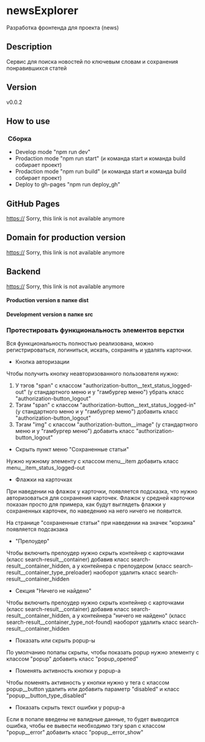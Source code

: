 # newsExplorer
Разработка фронтенда для проекта (news)

## Description
Сервис для поиска новостей по ключевым словам и сохранения понравившихся статей

## Version

v0.0.2

## How to use
###  Сборка
* Develop mode "npm run dev"
* Prodaction mode "npm run start" (и команда start и команда build собирает проект)
* Prodaction mode "npm run build" (и команда start и команда build собирает проект)
* Deploy to gh-pages "npm run deploy_gh"

## GitHub Pages
[https://](https://) Sorry, this link is not available anymore

## Domain for production version
[https://](https://) Sorry, this link is not available anymore

## Backend
[https://](https://) Sorry, this link is not available anymore

#### Production version в папке dist
#### Development version в папке src

### Протестировать функциональность элементов верстки

Вся функциональность полностью реализована, можно регистрироваться, логиниться, искать, сохранять и удалять карточки.

* Кнопка авторизации

Чтобы получить кнопку неавторизованного пользователя нужно:
1. У тэгов "span" с классом "authorization-button__text_status_logged-out" (у стандартного меню и у "гамбургер меню") убрать класс "authorization-button_logout"
2. Тэгам "span" с классом "authorization-button__text_status_logged-in" (у стандартного меню и у "гамбургер меню") добавить класс "authorization-button_logout"
3. Тэгам "img" с классом "authorization-button__image" (у стандартного меню и у "гамбургер меню") добавить класс "authorization-button_logout"
* Скрыть пункт меню "Сохраненные статьи"

Нужно нужному элементу с классом menu__item добавить класс menu__item_status_logged-out
* Флажки на карточках

При наведении на флажок у карточки, появляется подсказка, что нужно авторизоваться для сохранения карточек. Флажок у средней карточки показан просто для примера, как будут выглядеть флажки у сохраненных карточек, по наведению на него ничего не появится.

На странице "сохраненные статьи" при наведении на значек "корзина" появляется подсакзака
* "Прелоудер"

Чтобы включить прелоудер нужно скрыть контейнер с карточками (класс search-result__container) добавив класс search-result__container_hidden, а у контейнера с прелоудером (класс search-result__container_type_preloader) наоборот удалить класс search-result__container_hidden 
* Секция "Ничего не найдено"

Чтобы включить прелоудер нужно скрыть контейнер с карточками (класс search-result__container) добавив класс search-result__container_hidden, а у контейнера "ничего не найдено" (класс search-result__container_type_not-found) наоборот удалить класс search-result__container_hidden 
* Показать или скрыть popup-ы

По умолчанию попапы скрыты, чтобы показать popup нужно элементу с классом "popup" добавить класс "popup_opened"
* Поменять активность кнопки у popup-а

Чтобы поменять активность у кнопки нужно у тега с классом popup__button удалить или добавить параметр "disabled" и класс "popup__button_type_disabled"
* Показать скрыть текст ошибки у popup-а

Если в попапе введены не валидные данные, то будет выводится ошибка, чтобы ее вывести необходимо тэгу span с классом "popup__error" добавить класс "popup__error_show"




